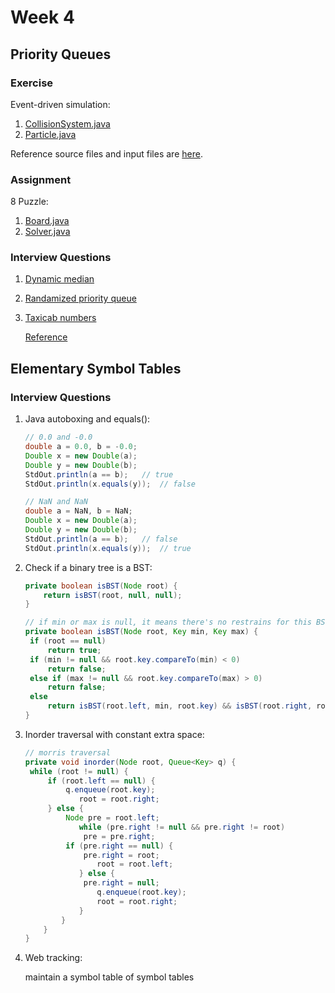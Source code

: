 # Week 4

## Priority Queues

### Exercise

Event-driven simulation:

1. [CollisionSystem.java](https://github.com/seineo/Algorithms/blob/master/Part1/week4/CollisionSystem.java)
2. [Particle.java](https://github.com/seineo/Algorithms/blob/master/Part1/week4/Particle.java)

Reference source files and input files are [here](https://algs4.cs.princeton.edu/61event/).

### Assignment

8 Puzzle:

1. [Board.java](https://github.com/seineo/Algorithms/blob/master/Part1/week4/Board.java)
2. [Solver.java](https://github.com/seineo/Algorithms/blob/master/Part1/week4/Solver.java)

### Interview Questions

1. [Dynamic median](https://github.com/seineo/Algorithms/blob/master/Part1/week4/DynamicMedian.java)

2. [Randamized priority queue](https://github.com/seineo/Algorithms/blob/master/Part1/week4/RandamizedHeap.java)

3. [Taxicab numbers](https://github.com/seineo/Algorithms/blob/master/Part1/week4/TaxicabNumbers.java)

   [Reference](https://github.com/keweishang/algorithm_princeton/blob/master/interview_questions/questions_answers_7.md)

## Elementary Symbol Tables

### Interview Questions

1. Java autoboxing and equals():

   ```java
   // 0.0 and -0.0
   double a = 0.0, b = -0.0;
   Double x = new Double(a);
   Double y = new Double(b);
   StdOut.println(a == b);   // true
   StdOut.println(x.equals(y));  // false
   
   // NaN and NaN
   double a = NaN, b = NaN;
   Double x = new Double(a);
   Double y = new Double(b);
   StdOut.println(a == b);   // false
   StdOut.println(x.equals(y));  // true
   ```

2. Check if a binary tree is a BST:

   ```java
   private boolean isBST(Node root) {
       return isBST(root, null, null);
   }
   
   // if min or max is null, it means there's no restrains for this BST
   private boolean isBST(Node root, Key min, Key max) {
   	if (root == null)
       	return true;
   	if (min != null && root.key.compareTo(min) < 0)
       	return false;
   	else if (max != null && root.key.compareTo(max) > 0)
       	return false;
   	else
       	return isBST(root.left, min, root.key) && isBST(root.right, root.key, max);
   }
   ```

3. Inorder traversal with constant extra space:

   ```java
   // morris traversal
   private void inorder(Node root, Queue<Key> q) {
   	while (root != null) {
       	if (root.left == null) {
           	q.enqueue(root.key);
               root = root.right;
   		} else {
           	Node pre = root.left;
               while (pre.right != null && pre.right != root)
               	pre = pre.right;
   			if (pre.right == null) {
               	pre.right = root;
                   root = root.left;
               } else {
               	pre.right = null;
                   q.enqueue(root.key);
                   root = root.right;
               }
           }
       }
   }
   ```

4. Web tracking:

   maintain a symbol table of symbol tables